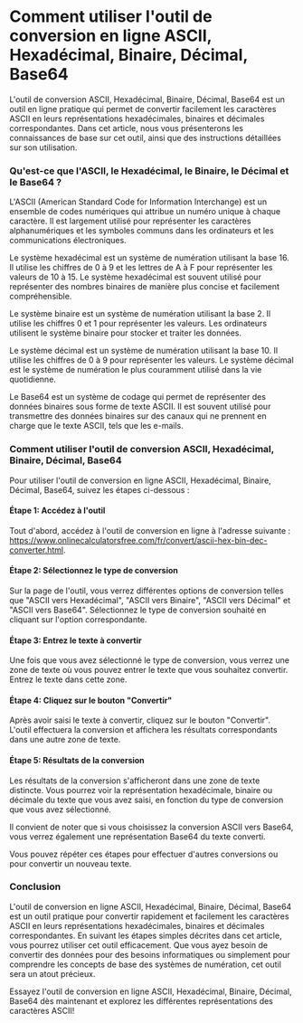 Comment utiliser l'outil de conversion en ligne ASCII, Hexadécimal, Binaire, Décimal, Base64
============================================================================================

L'outil de conversion ASCII, Hexadécimal, Binaire, Décimal, Base64 est un outil en ligne pratique qui permet de convertir facilement les caractères ASCII en leurs représentations hexadécimales, binaires et décimales correspondantes. Dans cet article, nous vous présenterons les connaissances de base sur cet outil, ainsi que des instructions détaillées sur son utilisation.

### Qu'est-ce que l'ASCII, le Hexadécimal, le Binaire, le Décimal et le Base64 ?

L'ASCII (American Standard Code for Information Interchange) est un ensemble de codes numériques qui attribue un numéro unique à chaque caractère. Il est largement utilisé pour représenter les caractères alphanumériques et les symboles communs dans les ordinateurs et les communications électroniques.

Le système hexadécimal est un système de numération utilisant la base 16. Il utilise les chiffres de 0 à 9 et les lettres de A à F pour représenter les valeurs de 10 à 15. Le système hexadécimal est souvent utilisé pour représenter des nombres binaires de manière plus concise et facilement compréhensible.

Le système binaire est un système de numération utilisant la base 2. Il utilise les chiffres 0 et 1 pour représenter les valeurs. Les ordinateurs utilisent le système binaire pour stocker et traiter les données.

Le système décimal est un système de numération utilisant la base 10. Il utilise les chiffres de 0 à 9 pour représenter les valeurs. Le système décimal est le système de numération le plus couramment utilisé dans la vie quotidienne.

Le Base64 est un système de codage qui permet de représenter des données binaires sous forme de texte ASCII. Il est souvent utilisé pour transmettre des données binaires sur des canaux qui ne prennent en charge que le texte ASCII, tels que les e-mails.

### Comment utiliser l'outil de conversion ASCII, Hexadécimal, Binaire, Décimal, Base64

Pour utiliser l'outil de conversion en ligne ASCII, Hexadécimal, Binaire, Décimal, Base64, suivez les étapes ci-dessous :

#### Étape 1: Accédez à l'outil

Tout d'abord, accédez à l'outil de conversion en ligne à l'adresse suivante : <https://www.onlinecalculatorsfree.com/fr/convert/ascii-hex-bin-dec-converter.html>.

#### Étape 2: Sélectionnez le type de conversion

Sur la page de l'outil, vous verrez différentes options de conversion telles que "ASCII vers Hexadécimal", "ASCII vers Binaire", "ASCII vers Décimal" et "ASCII vers Base64". Sélectionnez le type de conversion souhaité en cliquant sur l'option correspondante.

#### Étape 3: Entrez le texte à convertir

Une fois que vous avez sélectionné le type de conversion, vous verrez une zone de texte où vous pouvez entrer le texte que vous souhaitez convertir. Entrez le texte dans cette zone.

#### Étape 4: Cliquez sur le bouton "Convertir"

Après avoir saisi le texte à convertir, cliquez sur le bouton "Convertir". L'outil effectuera la conversion et affichera les résultats correspondants dans une autre zone de texte.

#### Étape 5: Résultats de la conversion

Les résultats de la conversion s'afficheront dans une zone de texte distincte. Vous pourrez voir la représentation hexadécimale, binaire ou décimale du texte que vous avez saisi, en fonction du type de conversion que vous avez sélectionné.

Il convient de noter que si vous choisissez la conversion ASCII vers Base64, vous verrez également une représentation Base64 du texte converti.

Vous pouvez répéter ces étapes pour effectuer d'autres conversions ou pour convertir un nouveau texte.

### Conclusion

L'outil de conversion en ligne ASCII, Hexadécimal, Binaire, Décimal, Base64 est un outil pratique pour convertir rapidement et facilement les caractères ASCII en leurs représentations hexadécimales, binaires et décimales correspondantes. En suivant les étapes simples décrites dans cet article, vous pourrez utiliser cet outil efficacement. Que vous ayez besoin de convertir des données pour des besoins informatiques ou simplement pour comprendre les concepts de base des systèmes de numération, cet outil sera un atout précieux.

Essayez l'outil de conversion en ligne ASCII, Hexadécimal, Binaire, Décimal, Base64 dès maintenant et explorez les différentes représentations des caractères ASCII!